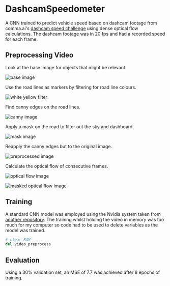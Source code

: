 # DashcamSpeedometer
A CNN trained to predict vehicle speed based on dashcam footage from comma.ai's [dashcam speed challenge](https://github.com/commaai/speedchallenge) using dense optical flow calculations. The dashcam footage was in 20 fps and had a recorded speed for each frame. 

## Preprocessing Video

Look at the base image for objects that might be relevant.

![base image](https://i.gyazo.com/e0c9b53560740da36e707db4262dbc15.png)

Use the road lines as markers by filtering for road line colours.

![white yellow filter](https://i.gyazo.com/8ab0b850c0b73ec81e30993125a65fda.png)

Find canny edges on the road lines.

![canny image](https://i.gyazo.com/c8ad3160b326a7bec5a385ac267e88a0.png)

Apply a mask on the road to filter out the sky and dashboard.

![mask image](https://i.gyazo.com/91733a0c52680d96cbf2f692c47ff09d.png)

Reapply the canny edges but to the original image.

![preprocessed image](https://i.gyazo.com/0a982486f6cb198f28108972d24d9848.png)

Calculate the optical flow of consecutive frames.

![optical flow image](https://i.gyazo.com/e1cf7804b76caed705c36a05d485c363.png)

![masked optical flow image](https://i.gyazo.com/ee496d19fcd0123b2eeacb317b2cd98d.png)

## Training

A standard CNN model was employed using the Nvidia system taken from [another repository](https://github.com/ArtyZiff35/CNN_Dashcam_Speed_Detector). The training whilst holding the video in memory was too much for my computer so code had to be used to delete variables as the model was trained.

```python
# clear RAM
del video_preprocess
```

## Evaluation

Using a 30% validation set, an MSE of 7.7 was achieved after 8 epochs of training.

